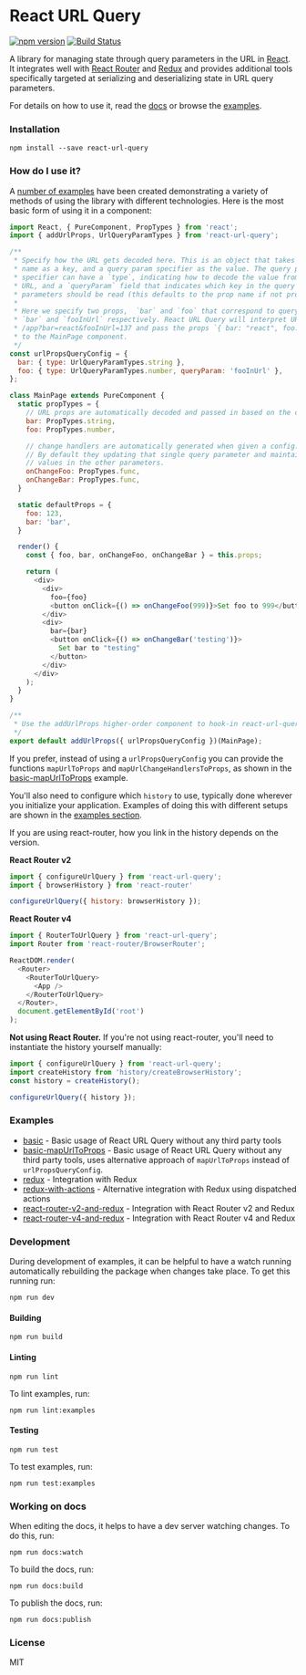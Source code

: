 # React URL Query

[![npm version](https://badge.fury.io/js/react-url-query.svg)](https://badge.fury.io/js/react-url-query)
[![Build Status](https://travis-ci.org/pbeshai/react-url-query.svg?branch=master)](https://travis-ci.org/pbeshai/react-url-query)

A library for managing state through query parameters in the URL in [React](https://facebook.github.io/react/). It integrates well with [React Router](https://github.com/ReactTraining/react-router) and [Redux](https://github.com/reactjs/redux) and provides additional tools specifically targeted at serializing and deserializing state in URL query parameters.

For details on how to use it, read the [docs](https://pbeshai.github.io/react-url-query) or browse the [examples](https://github.com/pbeshai/react-url-query/tree/master/examples).

### Installation

```
npm install --save react-url-query
```

### How do I use it?

A [number of examples](https://github.com/pbeshai/react-url-query/tree/master/examples) have been created demonstrating a variety of methods of using the library with different technologies. Here is the most basic form of using it in a component:

```js
import React, { PureComponent, PropTypes } from 'react';
import { addUrlProps, UrlQueryParamTypes } from 'react-url-query';

/**
 * Specify how the URL gets decoded here. This is an object that takes the prop
 * name as a key, and a query param specifier as the value. The query param
 * specifier can have a `type`, indicating how to decode the value from the
 * URL, and a `queryParam` field that indicates which key in the query
 * parameters should be read (this defaults to the prop name if not provided).
 *
 * Here we specify two props,  `bar` and `foo` that correspond to query parameters
 * `bar` and `fooInUrl` respectively. React URL Query will interpret URLs like
 * /app?bar=react&fooInUrl=137 and pass the props `{ bar: "react", foo: 137 }`
 * to the MainPage component.
 */
const urlPropsQueryConfig = {
  bar: { type: UrlQueryParamTypes.string },
  foo: { type: UrlQueryParamTypes.number, queryParam: 'fooInUrl' },
};

class MainPage extends PureComponent {
  static propTypes = {
    // URL props are automatically decoded and passed in based on the config
    bar: PropTypes.string,
    foo: PropTypes.number,

    // change handlers are automatically generated when given a config.
    // By default they updating that single query parameter and maintaining existing
    // values in the other parameters.
    onChangeFoo: PropTypes.func,
    onChangeBar: PropTypes.func,
  }

  static defaultProps = {
    foo: 123,
    bar: 'bar',
  }

  render() {
    const { foo, bar, onChangeFoo, onChangeBar } = this.props;

    return (
      <div>
        <div>
          foo={foo}
          <button onClick={() => onChangeFoo(999)}>Set foo to 999</button>
        </div>
        <div>
          bar={bar}
          <button onClick={() => onChangeBar('testing')}>
            Set bar to "testing"
          </button>
        </div>
      </div>
    );
  }
}

/**
 * Use the addUrlProps higher-order component to hook-in react-url-query.
 */
export default addUrlProps({ urlPropsQueryConfig })(MainPage);
```

If you prefer, instead of using a `urlPropsQueryConfig` you can provide the functions `mapUrlToProps` and `mapUrlChangeHandlersToProps`, as shown in the [basic-mapUrlToProps](https://github.com/pbeshai/react-url-query/tree/master/examples/basic-mapUrlToProps) example.


You'll also need to configure which `history` to use, typically done wherever you initialize your application. Examples of doing this with different setups are shown in the [examples section](https://github.com/pbeshai/react-url-query/tree/master/examples).

If you are using react-router, how you link in the history depends on the version.

**React Router v2**

```js
import { configureUrlQuery } from 'react-url-query';
import { browserHistory } from 'react-router'

configureUrlQuery({ history: browserHistory });
```

**React Router v4**

```js
import { RouterToUrlQuery } from 'react-url-query';
import Router from 'react-router/BrowserRouter';

ReactDOM.render(
  <Router>
    <RouterToUrlQuery>
      <App />
    </RouterToUrlQuery>
  </Router>,
  document.getElementById('root')
);
```


**Not using React Router.** If you're not using react-router, you'll need to instantiate the history yourself manually:

```js
import { configureUrlQuery } from 'react-url-query';
import createHistory from 'history/createBrowserHistory';
const history = createHistory();

configureUrlQuery({ history });
```

### Examples

- [basic](https://github.com/pbeshai/react-url-query/tree/master/examples/basic) - Basic usage of React URL Query without any third party tools
- [basic-mapUrlToProps](https://github.com/pbeshai/react-url-query/tree/master/examples/basic-mapUrlToProps) - Basic usage of React URL Query without any third party tools, uses alternative approach of `mapUrlToProps` instead of `urlPropsQueryConfig`.
- [redux](https://github.com/pbeshai/react-url-query/tree/master/examples/redux) - Integration with Redux
- [redux-with-actions](https://github.com/pbeshai/react-url-query/tree/master/examples/redux-with-actions) - Alternative integration with Redux using dispatched actions
- [react-router-v2-and-redux](https://github.com/pbeshai/react-url-query/tree/master/examples/react-router-v2-and-redux) - Integration with React Router v2 and Redux
- [react-router-v4-and-redux](https://github.com/pbeshai/react-url-query/tree/master/examples/react-router-v4-and-redux) - Integration with React Router v4 and Redux


### Development

During development of examples, it can be helpful to have a watch running automatically rebuilding the package when changes take place. To get this running run:

```
npm run dev
```

#### Building

```
npm run build
```

#### Linting

```
npm run lint
```

To lint examples, run:

```
npm run lint:examples
```

#### Testing

```
npm run test
```

To test examples, run:

```
npm run test:examples
```

### Working on docs

When editing the docs, it helps to have a dev server watching changes. To do this, run:

```
npm run docs:watch
```

To build the docs, run:

```
npm run docs:build
```

To publish the docs, run:

```
npm run docs:publish
```


### License

MIT
